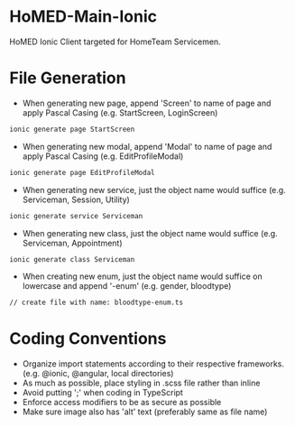 # HoMED-Main-Ionic

HoMED Ionic Client targeted for HomeTeam Servicemen.

# File Generation
- When generating new page, append 'Screen' to name of page and apply Pascal Casing (e.g. StartScreen, LoginScreen)
```bash
ionic generate page StartScreen
```
- When generating new modal, append 'Modal' to name of page and apply Pascal Casing (e.g. EditProfileModal)
```bash
ionic generate page EditProfileModal
```
- When generating new service, just the object name would suffice (e.g. Serviceman, Session, Utility)
```bash
ionic generate service Serviceman
```
- When generating new class, just the object name would suffice (e.g. Serviceman, Appointment)
```bash
ionic generate class Serviceman
```
- When creating new enum, just the object name would suffice on lowercase and append '-enum' (e.g. gender, bloodtype)
```bash
// create file with name: bloodtype-enum.ts
```

# Coding Conventions

- Organize import statements according to their respective frameworks. (e.g. @ionic, @angular, local directories)
- As much as possible, place styling in .scss file rather than inline
- Avoid putting ';' when coding in TypeScript
- Enforce access modifiers to be as secure as possible
- Make sure image also has 'alt' text (preferably same as file name)